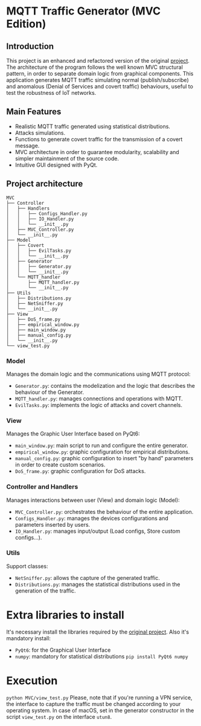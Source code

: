 # MQTT Traffic Generator (MVC Edition)
## Introduction
This project is an enhanced and refactored version of the original [project](https://github.com/CamillaCP/MQTT-traffic-generator/tree/main).
The architecture of the program follows the well known MVC structural pattern, in order to separate domain logic from graphical components.
This application generates MQTT traffic simulating normal (publish/subscribe) and anomalous (Denial of Services and covert traffic) behaviours, useful to test the robustness of IoT networks.
## Main Features
- Realistic MQTT traffic generated using statistical distributions.
- Attacks simulations.
- Functions to generate covert traffic for the transmission of a covert message.
- MVC architecture in order to guarantee modularity, scalability and simpler maintainment of the source code.
- Intuitive GUI designed with PyQt.
## Project architecture
```
MVC
├── Controller
│   ├── Handlers
│   │   ├── Configs_Handler.py
│   │   ├── IO_Handler.py
│   │   └── __init__.py
│   ├── MVC_Controller.py
│   └── __init__.py
├── Model
│   ├── Covert
│   │   ├── EvilTasks.py
│   │   └── __init__.py
│   ├── Generator
│   │   ├── Generator.py
│   │   └── __init__.py
│   └── MQTT_handler
│       ├── MQTT_handler.py
│       └── __init__.py
├── Utils
│   ├── Distributions.py
│   ├── NetSniffer.py
│   └── __init__.py
├── View
│   ├── DoS_frame.py
│   ├── empirical_window.py
│   ├── main_window.py
│   ├── manual_config.py
│   └── __init__.py
└── view_test.py 

```
### Model
Manages the domain logic and the communications using MQTT protocol:
- ``Generator.py``: contains the modelization and the logic that describes the behaviour of the Generator.
- ``MQTT_handler.py``: manages connections and operations with MQTT.
- ``EvilTasks.py``: implements the logic of attacks and covert channels.
### View
Manages the Graphic User Interface based on PyQt6:
- ``main_window.py``: main script to run and configure the entire generator.
- ``empirical_window.py``: graphic configuration for empirical distributions.
- ``manual_config.py``: graphic configuration to insert "by hand" parameters in order to create custom scenarios.
- ``DoS_frame.py``: graphic configuration for DoS attacks.
### Controller and Handlers
Manages interactions between user (View) and domain logic (Model):
- ``MVC_Controller.py``: orchestrates the behaviour of the entire application.
- ``Configs_Handler.py``: manages the devices configurations and parameters inserted by users.
- ``IO_Handler.py``: manages input/output (Load configs, Store custom configs...).
### Utils
Support classes:
- ``NetSniffer.py``: allows the capture of the generated traffic.
- ``Distributions.py``: manages the statistical distributions used in the generation of the traffic.
# Extra libraries to install
It's necessary install the libraries required by the [original project](https://github.com/CamillaCP/MQTT-traffic-generator/tree/main). Also it's mandatory install:
- ``PyQt6``: for the Graphical User Interface
- ``numpy``: mandatory for statistical distributions
```pip install PyQt6 numpy```
# Execution
```python MVC/view_test.py```
Please, note that if you're running a VPN service, the interface to capture the traffic must be changed according to your operating system.
In case of macOS, set in the generator constructor in the script ```view_test.py``` on the interface ```utun8```.



















